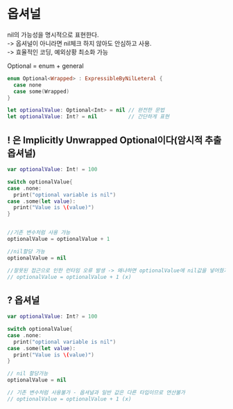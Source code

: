 # 옵셔널
nil의 가능성을 명시적으로 표현한다.   
-> 옵셔널이 아니라면 nil체크 하지 않아도 안심하고 사용.  
-> 효율적인 코딩, 예외상황 최소화 가능  

Optional = enum + general  

```swift
enum Optional<Wrapped> : ExpressibleByNilLeteral {
  case none
  case some(Wrapped)
}

let optionalValue: Optional<Int> = nil // 완전한 문법
let optionalValue: Int? = nil          // 간단하게 표현
```

## ! 은 Implicitly Unwrapped Optional이다(암시적 추출 옵셔널)

```swift
var optionalValue: Int! = 100

switch optionalValue{
case .none:
  print("optional variable is nil")
case .some(let value):
  print("Value is \(value)")
}


//기존 변수처럼 사용 가능
optionalValue = optionalValue + 1

//nil할당 가능
optionalValue = nil

//잘못된 접근으로 인한 런타임 오류 발생 -> 왜냐하면 optionalValue에 nil값을 넣어줬기 떄문이다.
// optionalValue = optionalValue + 1 (x)
```

## ? 옵셔널

```swift
var optionalValue: Int? = 100

switch optionalValue{
case .none:
  print("optional variable is nil")
case .some(let value):
  print("Value is \(value)")
}

// nil 할당가능
optionalValue = nil

// 기존 변수처럼 사용불가 - 옵셔널과 일반 값은 다른 타입이므로 연산불가
// optionalValue = optionalValue + 1 (x)
```
